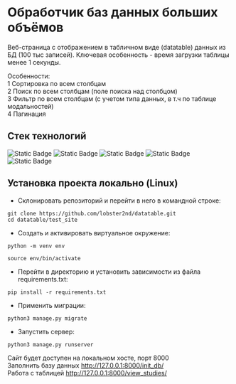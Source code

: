 # Обработчик баз данных больших объёмов  

Веб-страница с отображением в табличном виде (datatable) данных из БД (100 тыс записей). Ключевая особенность - время загрузки таблицы менее 1 секунды.  

Особенности:  
1 Сортировка по всем столбцам  
2 Поиск по всем столбцам (поле поиска над столбцом)  
3 Фильтр по всем столбцам (с учетом типа данных, в т.ч по таблице модальностей)  
4 Пагинация  

## Стек технологий  

![Static Badge](https://img.shields.io/badge/python-white?style=for-the-badge&logo=python&logoColor=%233776AB&labelColor=%23ebe3ce&color=%233776AB)
  ![Static Badge](https://img.shields.io/badge/Django-white?style=for-the-badge&logo=Django&logoColor=%23092E20&labelColor=%23ebe3ce&color=%23092E20) ![Static Badge](https://img.shields.io/badge/html5-white?style=for-the-badge&logo=html5&logoColor=%23E34F26&labelColor=%23ebe3ce&color=%23E34F26) ![Static Badge](https://img.shields.io/badge/css3-white?style=for-the-badge&logo=css3&logoColor=%231572B6&labelColor=%23ebe3ce&color=%231572B6) ![Static Badge](https://img.shields.io/badge/jquery-white?style=for-the-badge&logo=jquery&logoColor=%230769AD&labelColor=%23ebe3ce&color=%230769AD)



## Установка проекта локально (Linux)  
+ Склонировать репозиторий и перейти в него в командной строке:  
```
git clone https://github.com/lobster2nd/datatable.git  
cd datatable/test_site
```  
+ Cоздать и активировать виртуальное окружение:   
```
python -m venv env
```  
```
source env/bin/activate
```  
+ Перейти в директорию и установить зависимости из файла requirements.txt:  
```
pip install -r requirements.txt
```
+ Применить миграции:
```
python3 manage.py migrate
```
+ Запустить сервер:  
```
python3 manage.py runserver
```
Сайт будет доступен на локальном хосте, порт 8000  
Заполнить базу данных http://127.0.0.1:8000/init_db/  
Работа с таблицей http://127.0.0.1:8000/view_studies/  
